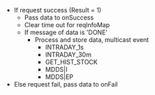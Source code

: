 - If request success (Result = 1)
	- Pass data to onSuccess
	- Clear time out for reqInfoMap
	- If message of data is 'DONE'
		- Process and store data, multicast event
			- INTRADAY_1s
			- INTRADAY_30m
			- GET_HIST_STOCK
			- MDDS|I
			- MDDS|EP
- Else request fail, pass data to onFail	